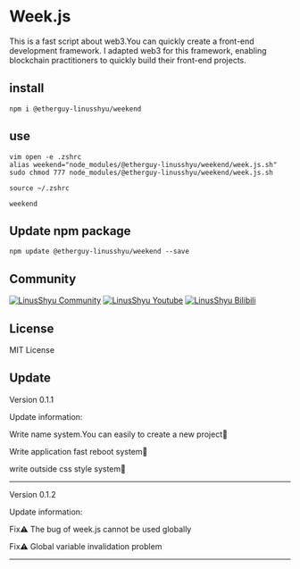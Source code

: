 # Week.js

This is a fast script about web3.You can quickly create a front-end development framework.
I adapted web3 for this framework, enabling blockchain practitioners to quickly build their front-end projects.

## install

```shell
npm i @etherguy-linusshyu/weekend
```

## use

```shell
vim open -e .zshrc 
alias weekend="node_modules/@etherguy-linusshyu/weekend/week.js.sh"
sudo chmod 777 node_modules/@etherguy-linusshyu/weekend/week.js.sh
```

```shell
source ~/.zshrc
```

```shell
weekend
```

## Update npm package

```shell
npm update @etherguy-linusshyu/weekend --save
```

## Community

[![LinusShyu Community](https://img.shields.io/badge/-Community-blue)](https://discord.gg/mWsge7Ju9W)
[![LinusShyu Youtube](https://img.shields.io/badge/-YouTube-red)](https://www.youtube.com/channel/UC4KtR-YsWDfWtikRGOZb58Q)
[![LinusShyu Bilibili](https://img.shields.io/badge/-Bilibili-blue)](https://space.bilibili.com/411591950?spm_id_from=333.1007.0.0)

## License

MIT License

## Update

Version 0.1.1

Update information: 

Write name system.You can easily to create a new project🎉

Write application fast reboot system🎉
                    
write outside css style system🎉

-------------------------------------------------------------------------------------

Version 0.1.2

Update information:

Fix⚠️ The bug of week.js cannot be used globally

Fix⚠️ Global variable invalidation problem

-------------------------------------------------------------------------------------

